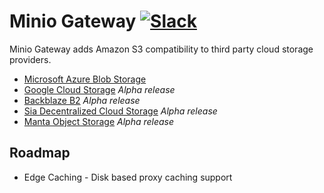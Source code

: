 # Minio Gateway [![Slack](https://slack.minio.io/slack?type=svg)](https://slack.minio.io)
Minio Gateway adds Amazon S3 compatibility to third party cloud storage providers.
- [Microsoft Azure Blob Storage](https://github.com/minio/minio/blob/master/docs/gateway/azure.md)
- [Google Cloud Storage](https://github.com/minio/minio/blob/master/docs/gateway/gcs.md) _Alpha release_
- [Backblaze B2](https://github.com/minio/minio/blob/master/docs/gateway/b2.md) _Alpha release_
- [Sia Decentralized Cloud Storage](https://github.com/minio/minio/blob/master/docs/gateway/sia.md) _Alpha release_
- [Manta Object Storage](https://github.com/minio/minio/blob/master/docs/gateway/triton.md) _Alpha release_

## Roadmap
* Edge Caching - Disk based proxy caching support


